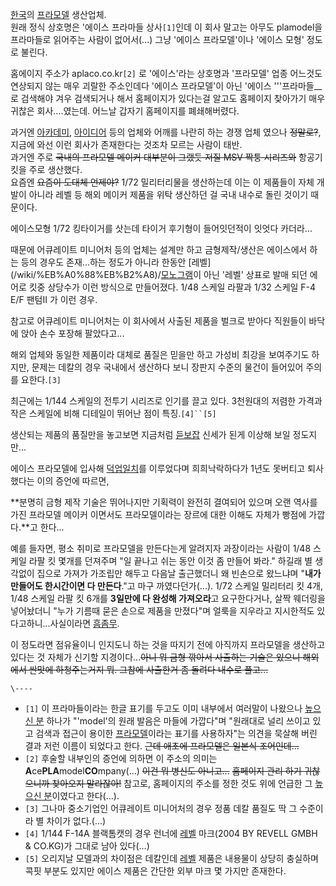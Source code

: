 [한국](%ED%95%9C%EA%B5%AD.md)의
[프라모델](%ED%94%84%EB%9D%BC%EB%AA%A8%EB%8D%B8.md) 생산업체.  
원래 정식 상호명은 '에이스 프라마들 상사`[1]`인데 이 회사 말고는 아무도 plamodel을 프라마들로 읽어주는 사람이 없어서(...)
그냥 '에이스 프라모델'이나 '에이스 모형' 정도로 불린다.

홈에이지 주소가 aplaco.co.kr`[2]` 로 '에이스'라는 상호명과 '프라모델' 업종 어느것도 연상되지 않는 매우 괴랄한 주소인데다
'에이스 프라모델'이 아닌 '에이스 '''프라마들__로 검색해야 겨우 검색되거나 해서 홈페이지가 있다는걸 알고도 홈페이지 찾아가기 매우
귀찮은 회사....였는데. 어느날 갑자기 홈페이지를 폐쇄해버렸다.

과거엔 [아카데미](%EC%95%84%EC%B9%B4%EB%8D%B0%EB%AF%B8.md),
[아이디어](%EC%95%84%EC%9D%B4%EB%94%94%EC%96%B4%ED%9A%8C%EA%B4%80.md) 등의 업체와
어깨를 나란히 하는 경쟁 업체 였으나 <del>정말로?</del>, 지금에 와선 이런 회사가 존재한다는 것조차 모르는 사람이 태반.  
과거엔 주로 <del>국내의 프라모델 메이커 대부분이 그랬듯 저질 MSV 짝퉁 시리즈와</del> 항공기 킷을 주로 생산했다.  
요즘엔 <del>요즘이 도대체 언제야?</del> 1/72 밀리터리물을 생산하는데 이는 이 제품들이 자체 개발이 아니라 레벨 등 해외 메이커
제품을 위탁 생산하던 걸 국내 내수로 돌린 것이기 때문이다.

에이스모형 1/72 킹타이거를 삿는데 타이거 후기형이 들어잇던적이 잇엇다 카더라...

때문에 어큐레이트 미니어처 등의 업체는 설계만 하고 금형제작/생산은 에이스에서 하는 등의 경우도 존재...하는 정도가 아니라 한동안 [레벨]
(/wiki/%EB%A0%88%EB%B2%A8)/[모노그램](%EB%AA%A8%EB%85%B8%EA%B7%B8%EB%9E%8C.md)이
아닌 '레벨' 상표로 발매 되던 에어로 킷중 상당수가 이런 방식으로 만들어졌다. 1/48 스케일 라팔과 1/32 스케일 F-4 E/F
팬텀II 가 이런 경우.

참고로 어큐레이트 미니어처는 이 회사에서 사출된 제품을 벌크로 받아다 직원들이 바닥에 앉아 손수 포장해 팔았다고...

해외 업체와 동일한 제품이라 대체로 품질은 믿을만 하고 가성비 최강을 보여주기도 하지만, 문제는 데칼의 경우 국내에서 생산하다 보니 장판지
수준의 물건이 들어있어 주의를 요한다.`[3]`

최근에는 1/144 스케일의 전투기 시리즈로 인기를 끌고 있다. 3천원대의 저렴한 가격과 작은 스케일에 비해 디테일이 뛰어난 점이
특징.`[4]``[5]`

생산되는 제품의 품질만을 놓고보면 지금처럼 [듣보잡](%EB%93%A3%EB%B3%B4%EC%9E%A1.md) 신세가 된게 이상해 보일
정도지만...

에이스 프라모델에 입사해 [덕업일치](%EB%8D%95%EC%97%85%EC%9D%BC%EC%B9%98.md)를 이루었다며
희희낙락하다가 1년도 못버티고 퇴사했다는 이의 증언에 따르면,

**분명히 금형 제작 기술은 뛰어나지만 기획력이 완전히 결여되어 있으며 오랜 역사를 가진 프라모델 메이커 이면서도 프라모델이라는 장르에 대한 이해도 자체가 빵점에 가깝다.**고 한다...

예를 들자면, 평소 취미로 프라모델을 만든다는게 알려지자 과장이라는 사람이 1/48 스케일 라팔 킷 몇개를 던져주며 "일 끝나고 쉬는 동안
이것 좀 만들어 봐라." 하길래 별 생각없이 집으로 가져가 가조립만 해두고 다음날 출근했더니 왜 빈손으로 왔느냐며 "**내가 만들어도
한시간이면 다 만든다**."고 마구 까였다던가(...). 1/72 스케일 밀리터리 킷 4개, 1/48 스케일 라팔 킷 6개를 **3일만에 다
완성해 가져오라**고 요구한다거나, 살짝 웨더링을 넣어놨더니 "누가 기름때 묻은 손으로 제품을 만졌다"며 얼룩을 지우라고 지시한적도
있다고하니...사실이라면 [흠좀무](%ED%9D%A0%EC%A2%80%EB%AC%B4.md).

이 정도라면 점유율이니 인지도니 하는 것을 따지기 전에 아직까지 프라모델을 생산하고 있다는 것 자체가 신기할 지경이다...<del>아니 뭐
금형 깎아서 사출하는 기술은 있으니 해외에서 싼맛에 하청주는거지 뭐. 그참에 사출한거 좀 돌려다 내수로 풀고...</del>

`\----`

  * `[1]` 이 프라마들이라는 한글 표기를 두고도 이미 내부에서 여러말이 나왔으나 [높으신 분](%EB%86%92%EC%9C%BC%EC%8B%A0%20%EB%B6%84.md) 하나가 "'model'의 원래 발음은 마들에 가깝다"며 "원래대로 널리 쓰이고 있고 검색과 접근이 용이한 [프라모델](%ED%94%84%EB%9D%BC%EB%AA%A8%EB%8D%B8.md)이라는 표기를 사용하자"는 의견을 묵살해 버린 결과 저런 이름이 되었다고 한다. <del>근데 애초에 프라모델은 일본식 조어인데...</del>
  * `[2]` 후술할 내부인의 증언에 의하면 이 주소의 의미는 **A**ce**PLA**model**CO**mpany(...) <del>이건 뭐 병신도 아니고...</del> <del>홈페이지 관리 하기 귀찮으니까 찾아오지 말라잖아!</del> 참고로, 홈페이지의 주소를 정한 것도 위에 언급한 그 [높으신 분](%EB%86%92%EC%9C%BC%EC%8B%A0%20%EB%B6%84.md)이였다고 한다(...).
  * `[3]` 그나마 중소기업인 어큐레이트 미니어처의 경우 정품 데칼 품질도 딱 그 수준이라 별 차이가 없다.(...)
  * `[4]` 1/144 F-14A 블랙톰캣의 경우 런너에 [레벨](%EB%A0%88%EB%B2%A8.md) 마크(2004 BY REVELL GMBH & CO.KG)가 그대로 남아 있다(...)
  * `[5]` 오리지날 모델과의 차이점은 데칼인데 [레벨](%EB%A0%88%EB%B2%A8.md) 제품은 내용물이 상당히 충실하며 콕핏 부분도 있지만 에이스 제품은 간단한 외부 마크 몇 가지만 존재한다.

